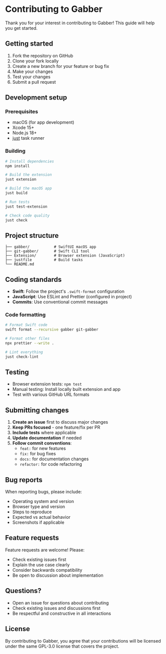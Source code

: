 # Contributing to Gabber

Thank you for your interest in contributing to Gabber! This guide will help you
get started.

## Getting started

1. Fork the repository on GitHub
2. Clone your fork locally
3. Create a new branch for your feature or bug fix
4. Make your changes
5. Test your changes
6. Submit a pull request

## Development setup

### Prerequisites

- macOS (for app development)
- Xcode 15+
- Node.js 18+
- [just](https://github.com/casey/just) task runner

### Building

```bash
# Install dependencies
npm install

# Build the extension
just extension

# Build the macOS app
just build

# Run tests
just test-extension

# Check code quality
just check
```

## Project structure

```
├── gabber/           # SwiftUI macOS app
├── git-gabber/       # Swift CLI tool
├── Extension/        # Browser extension (JavaScript)
├── justfile          # Build tasks
└── README.md
```

## Coding standards

- **Swift**: Follow the project's `.swift-format` configuration
- **JavaScript**: Use ESLint and Prettier (configured in project)
- **Commits**: Use conventional commit messages

### Code formatting

```bash
# Format Swift code
swift format --recursive gabber git-gabber

# Format other files
npx prettier --write .

# Lint everything
just check-lint
```

## Testing

- Browser extension tests: `npm test`
- Manual testing: Install locally built extension and app
- Test with various GitHub URL formats

## Submitting changes

1. **Create an issue** first to discuss major changes
2. **Keep PRs focused** - one feature/fix per PR
3. **Include tests** where applicable
4. **Update documentation** if needed
5. **Follow commit conventions**:
   - `feat:` for new features
   - `fix:` for bug fixes
   - `docs:` for documentation changes
   - `refactor:` for code refactoring

## Bug reports

When reporting bugs, please include:

- Operating system and version
- Browser type and version
- Steps to reproduce
- Expected vs actual behavior
- Screenshots if applicable

## Feature requests

Feature requests are welcome! Please:

- Check existing issues first
- Explain the use case clearly
- Consider backwards compatibility
- Be open to discussion about implementation

## Questions?

- Open an issue for questions about contributing
- Check existing issues and discussions first
- Be respectful and constructive in all interactions

## License

By contributing to Gabber, you agree that your contributions will be licensed
under the same GPL-3.0 license that covers the project.
